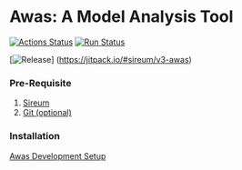 # Awas: A Model Analysis Tool
[![Actions Status](https://github.com/thari/v3-awas/workflows/CI/badge.svg)](https://github.com/thari/v3-awas/actions)
[![Run Status](https://api.shippable.com/projects/56ae55061895ca4474730bc7/badge?branch=master)](https://app.shippable.com/github/sireum/v3-awas)

[![Release](https://jitpack.io/v/sireum/v3-awas.svg)]
(https://jitpack.io/#sireum/v3-awas)


### Pre-Requisite
  1. [Sireum](http://logika.sireum.org/doc/01-getting-started/index.html)
  2. [Git (optional)](https://git-scm.com/downloads)

### Installation
[Awas Development Setup](http://awas.sireum.org/doc/01-getting-started/index.html)

